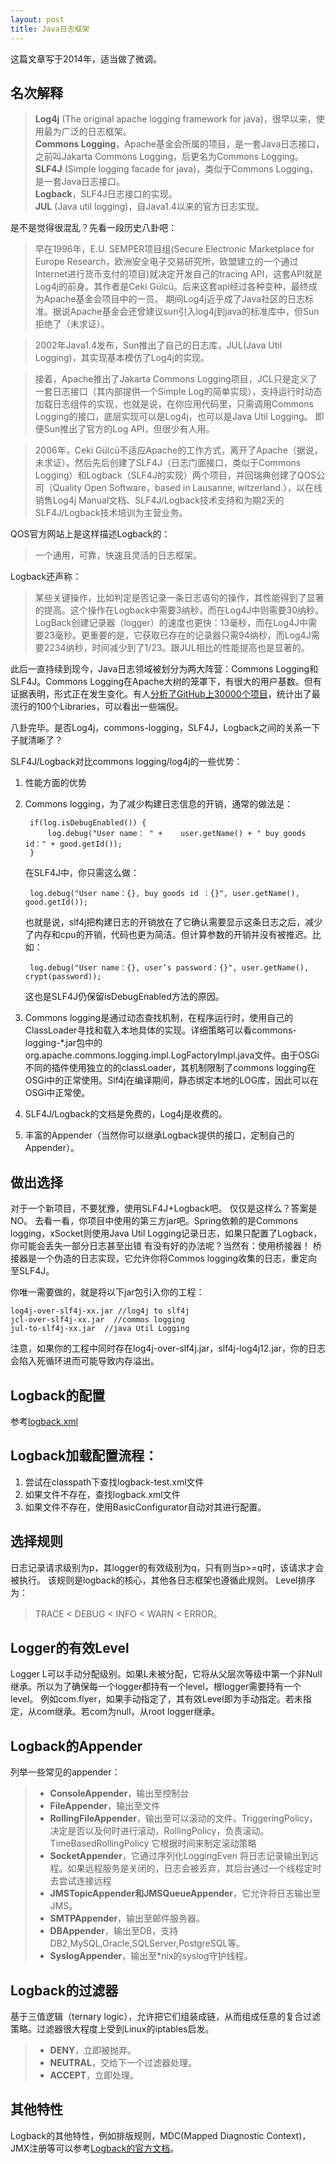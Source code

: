 ```yaml
---
layout: post
title: Java日志框架
---
```


<div class="message">
  这篇文章写于2014年，适当做了微调。
</div>

## 名次解释
>**Log4j** (The original apache logging framework for java)，很早以来，使用最为广泛的日志框架。  
>**Commons Logging**，Apache基金会所属的项目，是一套Java日志接口，之前叫Jakarta Commons Logging，后更名为Commons Logging。  
>**SLF4J** (Simple logging facade for java)，类似于Commons Logging，是一套Java日志接口。  
>**Logback**，SLF4J日志接口的实现。  
>**JUL** (Java util logging)，自Java1.4以来的官方日志实现。
 
是不是觉得很混乱？先看一段历史八卦吧：

>早在1996年，E.U. SEMPER项目组(Secure Electronic Marketplace for Europe Research，欧洲安全电子交易研究所，欧盟建立的一个通过Internet进行货币支付的项目)就决定开发自己的tracing API，这套API就是Log4j的前身。其作者是Ceki Gülcü。后来这套api经过各种变种，最终成为Apache基金会项目中的一员。 期间Log4j近乎成了Java社区的日志标准。据说Apache基金会还曾建议sun引入log4j到java的标准库中，但Sun拒绝了（未求证）。
 
>2002年Java1.4发布，Sun推出了自己的日志库，JUL(Java Util Logging)，其实现基本模仿了Log4j的实现。
 
>接着，Apache推出了Jakarta  Commons Logging项目，JCL只是定义了一套日志接口（其内部提供一个Simple Log的简单实现），支持运行时动态加载日志组件的实现，也就是说，在你应用代码里，只需调用Commons Logging的接口，底层实现可以是Log4j，也可以是Java Util Logging。 即便Sun推出了官方的Log API，但很少有人用。

>2006年，Ceki Gülcü不适应Apache的工作方式，离开了Apache（据说，未求证）。然后先后创建了SLF4J（日志门面接口，类似于Commons Logging）和Logback（SLF4J的实现）两个项目，并回瑞典创建了QOS公司（Quality Open Software，based in Lausanne, witzerland.），以在线销售Log4j Manual文档、SLF4J/Logback技术支持和为期2天的SLF4J/Logback技术培训为主营业务。

QOS官方网站上是这样描述Logback的： 
>一个通用，可靠，快速且灵活的日志框架。
 
Logback还声称：
>某些关键操作，比如判定是否记录一条日志语句的操作，其性能得到了显著的提高。这个操作在Logback中需要3纳秒，而在Log4J中则需要30纳秒。LogBack创建记录器（logger）的速度也更快：13毫秒，而在Log4J中需要23毫秒。更重要的是，它获取已存在的记录器只需94纳秒，而Log4J需要2234纳秒，时间减少到了1/23。跟JUL相比的性能提高也是显著的。
 
此后一直持续到现今，Java日志领域被划分为两大阵营：Commons Logging和SLF4J。Commons Logging在Apache大树的笼罩下，有很大的用户基数。但有证据表明，形式正在发生变化。有人[分析了GitHub上30000个项目](http://www.takipiblog.com/2013/11/20/we-analyzed-30000-github-projects-here-are-the-top-100-libraries-in-java-js-and-ruby/ )，统计出了最流行的100个Libraries，可以看出一些端倪。
 
八卦完毕。是否Log4j，commons-logging，SLF4J，Logback之间的关系一下子就清晰了？

SLF4J/Logback对比commons logging/log4j的一些优势：

1. 性能方面的优势
2. Commons logging，为了减少构建日志信息的开销，通常的做法是：

		if(log.isDebugEnabled()) {
			log.debug("User name： " +    user.getName() + " buy goods id：" + good.getId());
		}

	在SLF4J中，你只需这么做：

		log.debug("User name：{}, buy goods id ：{}", user.getName(), good.getId());
		
	也就是说，slf4j把构建日志的开销放在了它确认需要显示这条日志之后，减少了内存和cpu的开销，代码也更为简洁。但计算参数的开销并没有被推迟。比如：
		
		log.debug("User name：{}, user’s password：{}", user.getName(), crypt(password));

	这也是SLF4J仍保留isDebugEnabled方法的原因。

3. Commons logging是通过动态查找机制，在程序运行时，使用自己的ClassLoader寻找和载入本地具体的实现。详细策略可以看commons-logging-*.jar包中的org.apache.commons.logging.impl.LogFactoryImpl.java文件。由于OSGi不同的插件使用独立的的classLoader，其机制限制了commons logging在OSGi中的正常使用。Slf4j在编译期间，静态绑定本地的LOG库，因此可以在OSGi中正常使。 
4. SLF4J/Logback的文档是免费的，Log4j是收费的。
5. 丰富的Appender（当然你可以继承Logback提供的接口，定制自己的Appender）。
 
## 做出选择
对于一个新项目，不要犹豫，使用SLF4J+Logback吧。
仅仅是这样么？答案是NO。 
去看一看，你项目中使用的第三方jar吧。Spring依赖的是Commons logging，xSocket则使用Java Util Logging记录日志，如果只配置了Logback，你可能会丢失一部分日志甚至出错
有没有好的办法呢？当然有：使用桥接器！
桥接器是一个伪造的日志实现，它允许你将Commos logging收集的日志，重定向至SLF4J。
 
你唯一需要做的，就是将以下jar包引入你的工程：

	log4j-over-slf4j-xx.jar //log4j to slf4j
	jcl-over-slf4j-xx.jar  //commos logging
	jul-to-slf4j-xx.jar  //java Util Logging
 
注意，如果你的工程中同时存在log4j-over-slf4j.jar，slf4j-log4j12.jar，你的日志会陷入死循环进而可能导致内存溢出。

## Logback的配置
参考[logback.xml](https://github.com/vancefantasy/flyer-springmvc-rest/blob/master/src/main/resources/prod/logback.xml)

## Logback加载配置流程：
1. 尝试在classpath下查找logback-test.xml文件
2. 如果文件不存在，查找logback.xml文件
3. 如果文件不存在，使用BasicConfigurator自动对其进行配置。

##  选择规则
日志记录请求级别为p，其logger的有效级别为q，只有则当p>=q时，该请求才会被执行。
该规则是logback的核心，其他各日志框架也遵循此规则。
Level排序为：
>TRACE < DEBUG < INFO < WARN < ERROR。

## Logger的有效Level
Logger L可以手动分配级别。如果L未被分配，它将从父层次等级中第一个非Null继承。所以为了确保每一个logger都持有一个level，根logger需要持有一个level。
例如com.flyer，如果手动指定了，其有效Level即为手动指定。若未指定，从com继承。若com为null，从root logger继承。

## Logback的Appender
列举一些常见的appender：
> - **ConsoleAppender**，输出至控制台
> - **FileAppender**，输出至文件
> - **RollingFileAppender**，输出至可以滚动的文件。TriggeringPolicy，决定是否以及何时进行滚动，RollingPolicy，负责滚动。TimeBasedRollingPolicy 它根据时间来制定滚动策略
> - **SocketAppender**，它通过序列化LoggingEven 将日志记录输出到远程。如果远程服务是关闭的，日志会被丢弃，其后台通过一个线程定时去尝试连接远程
> - **JMSTopicAppender和JMSQueueAppender**，它允许将日志输出至JMS。
> - **SMTPAppender**，输出至邮件服务器。
> - **DBAppender**，输出至DB，支持DB2,MySQL,Oracle,SQLServer,PostgreSQL等。
> - **SyslogAppender**，输出至*nix的syslog守护线程。
 
## Logback的过滤器
基于三值逻辑（ternary logic），允许把它们组装成链，从而组成任意的复合过滤策略。过滤器很大程度上受到Linux的iptables启发。

> - **DENY**，立即被抛弃。
> - **NEUTRAL**，交给下一个过滤器处理。
> - **ACCEPT**，立即处理。

## 其他特性
Logback的其他特性，例如排版规则，MDC(Mapped Diagnostic Context)，JMX注册等可以参考[Logback的官方文档](http://logback.qos.ch/manual/index.html)。



